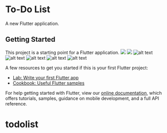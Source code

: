 # To-Do List

A new Flutter application.

## Getting Started

This project is a starting point for a Flutter application.
![](.test/1.png)
![](/todolist/tree/master/test/1.png)
![alt text](https://github.com/muradkhan995/todolist/tree/master/test/1.png)
![alt text](https://github.com/muradkhan995/todolist/tree/master/test/2.png)
![alt text](https://github.com/muradkhan995/todolist/tree/master/test/3.png)
![alt text](https://github.com/muradkhan995/todolist/tree/master/test/4.png)
![alt text](https://github.com/muradkhan995/todolist/tree/master/test/5.png)

A few resources to get you started if this is your first Flutter project:

- [Lab: Write your first Flutter app](https://flutter.dev/docs/get-started/codelab)
- [Cookbook: Useful Flutter samples](https://flutter.dev/docs/cookbook)

For help getting started with Flutter, view our
[online documentation](https://flutter.dev/docs), which offers tutorials,
samples, guidance on mobile development, and a full API reference.
# todolist

